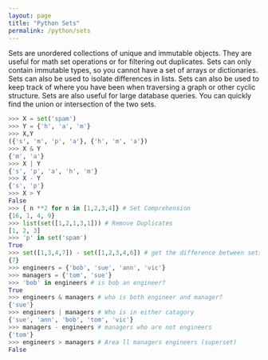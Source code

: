 ```yaml
---
layout: page
title: "Python Sets"
permalink: /python/sets
---
```


Sets are unordered collections of unique and immutable objects.  They are useful for math set operations or for filtering out duplicates.  Sets can only contain immutable types, so you cannot have a set of arrays or dictionaries.  Sets can also be used to isolate differences in lists.  Sets can also be used to keep track of where you have been when traversing a graph or other cyclic structure.  Sets are also useful for large database queries.  You can quickly find the union or intersection of the two sets.

```python
>>> X = set('spam')
>>> Y = {'h', 'a', 'm'}
>>> X,Y
({'s', 'm', 'p', 'a'}, {'h', 'm', 'a'})
>>> X & Y
{'m', 'a'}
>>> X | Y
{'s', 'p', 'a', 'h', 'm'}
>>> X - Y
{'s', 'p'}
>>> X > Y
False
>>> { n **2 for n in [1,2,3,4]} # Set Comprehension
{16, 1, 4, 9}
>>> list(set([1,2,1,3,1])) # Remove Duplicates
[1, 2, 3]
>>> 'p' in set('spam')
True
>>> set([1,3,4,7]) - set([1,2,3,4,6]) # get the difference between sets
{7}
>>> engineers = {'bob', 'sue', 'ann', 'vic'}
>>> managers = {'tom', 'sue'}
>>> 'bob' in engineers # is bob an engineer?
True
>>> engineers & managers # who is both engineer and manager?
{'sue'}
>>> engineers | managers # Who is in either catagory
{'sue', 'ann', 'bob', 'tom', 'vic'}
>>> managers - engineers # managers who are not engineers
{'tom'}
>>> engineers > managers # Area ll managers engineers (superset)
False
```